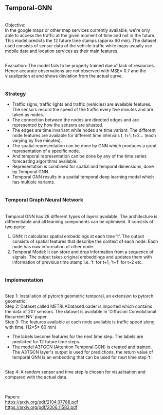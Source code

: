 ## Temporal-GNN
<br>
Objective:
<br> In the google maps or other map services currently available, we're only able to access the traffic at the given moment of time and not in the future. This model predicts the 12 future time stamps (approx 60 min). The dataset used consists of sensor data of the vehicle traffic while maps usually use mobile data and location services as their main features.
<br> <br>

Evaluation: The model fails to be properly trained due of lack of resources. Hence accurate observations are not observed with MSE= 0.7 and the visualization at end shows deviation from the actual curve. <br> <br>


### Strategy
* Traffic signs, traffic lights and traffic (vehicles) are available features. The sensors record the speed of the traffic every five minutes and are taken as nodes.
* The connection between the nodes are directed edges and are represented by how the sensors are situated.
* The edges are time invariant while nodes are time variant. The different node features are available for different time intervals t, t+1, t+2... (each varying by five minutes).
* The spatial representation can be done by GNN which produces a great representation of a specific node.
* And temporal representation can be done by any of the time series forecasting algorithms available.
* Representation is combined for spatial and temporal dimensions, done by Temporal GNN.
* Temporal GNN results in a spatial temporal deep learning model which has multiple variants.
<br> <br>

### Temporal Graph Neural Network <br> <br>
Temporal GNN has 28 different types of layers available. The architecture is differentiable and all learning components can be optimised. It consists of two parts:
1. GNN: It calculates spatial embeddings at each time 't'. The output consists of spatial features that describe the context of each node. Each node has now information of other node.
2. Temporal Model: It can store and drop information from a sequence of signals. The output takes original embeddings and updates them with information of previous time stamp i.e. 't' for t+1, 't+1' for t+2 etc. <br> <br>

### Implementation
<br> Step 1: Installation of pytorch geometric temporal, an extension to pytorch geometric.
<br> Step 2: Dataset called METRLADatasetLoader is imported which contains the data of 207 sensors. The dataset is
available in 'Diffusion Convolutional Recurrent NN' paper.
<br> Step 3: The features available at each node available is traffic speed along with time. (12*5= 60 min)
* The labels become features for the next time step. The labels are predicted for 12 future time steps.
* The model A3TGCN (Attention Temporal GCN) is created and trained. The A3TGCN layer's output is used for predictions, the return value of temporal GNN is an embedding that can be used for next time step 't'.
<br>
Step 4: A random sensor and time step is chosen for visualisation and compared with the actual data.

<br> <br>
Papers: <br>
https://arxiv.org/pdf/2104.07788.pdf <br>
https://arxiv.org/pdf/2006.11583.pdf

